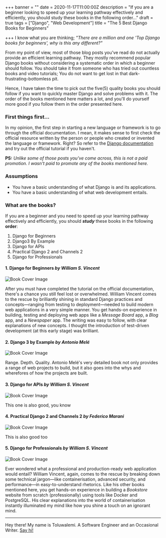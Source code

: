 +++
banner = ""
date = 2020-11-17T11:00:00Z
description = "If you are a beginner looking to speed up your learning pathway effectively and efficiently, you should study these books in the following order..."
draft = true
tags = ["Django", "Web Development"]
title = "The 5 Best Django Books for Beginners"

+++
I know what you are thinking; _"There are a million and one 'Top Django books for beginners', why is this any different?"_

From my point of view, most of those blog posts you've read do not actually provide an efficient learning pathway. They mostly recommend popular Django books without considering a systematic order in which a beginner should follow. You should take it from someone who has tried out countless books and video tutorials; You do not want to get lost in that dark-frustrating-bottomless pit.

Hence, I have taken the time to pick out the five(5) quality books you should follow if you want to quickly master Django and solve problems with it. The order of the books mentioned here matters a lot, and you'll do yourself more good if you follow them in the order presented here.

### **First things first...**

In my opinion, the first step in starting a new language or framework is to go through the official documentation. I mean, it makes sense to first check the official resource written by the person or people who created or invented the language or framework. Right? So refer to the [Django documentation](https://docs.djangoproject.com/en/3.1/intro/) and try out the official tutorial if you haven't.

**PS:** _Unlike some of those posts you've come across, this is not a paid promotion. I wasn't paid to promote any of the books mentioned here._

### **Assumptions**

* You have a basic understanding of what Django is and its applications.
* You have a basic understanding of what web development entails.

### **What are the books?**

If you are a beginner and you need to speed up your learning pathway effectively and efficiently, you should **_study_** these books in the following **order**:

1. Django for Beginners
2. Django3 By Example
3. Django for APIs
4. Practical Django 2 and Channels 2
5. Django for Professionals

#### **1. Django for Beginners** _by William S. Vincent_

![Book Cover Image](https://m.media-amazon.com/images/I/51sB4CmErSL._AC_UY218_.jpg "Django for Begineers")

After you must have completed the tutorial on the official documentation, there's a chance you still feel lost or overwhelmed. William Vincent comes to the rescue by brilliantly shining in standard Django practices and concepts—ranging from testing to deployment—needed to build modern web applications in a very simple manner. You get hands-on experience in building, testing and deploying web apps like a _Message Board_ app, a _Blog_ app, and a _Newspaper_ app. The writing was easy to follow, with clear explanations of new concepts. I thought the introduction of test-driven development (at this early stage) was brilliant.

#### **2. Django 3 by Example** _by Antonio Melé_

![Book Cover Image](https://m.media-amazon.com/images/I/71GPx+GNQ6L._AC_UY218_.jpg "Django 3 by Example")

Range. Depth. Quality. Antonio Melé's very detailed book not only provides a range of web projects to build, but it also goes into the whys and wherefores of how the projects are built.

#### **3. Django for APIs** _by William S. Vincent_

![Book Cover Image](https://m.media-amazon.com/images/I/61tQQ39uicL._AC_UY218_.jpg "Django for APIs")

This one is also good, you know

#### **4. Practical Django 2 and Channels 2** _by Federico Marani_

![Book Cover Image](https://images-na.ssl-images-amazon.com/images/I/41xWMIHf7oL._SY344_BO1,204,203,200_.jpg "Practical Django 2")

This is also good too

#### **5. Django for Professionals** _by William S. Vincent_

![Book Cover Image](https://m.media-amazon.com/images/I/51vnww0I2TL._AC_UY218_.jpg "Django for Pros")

Ever wondered what a professional and production-ready web application would entail? William Vincent, again, comes to the rescue by breaking down some technical jargon—like containerisation, advanced security, and performance—in easy-to-understand rhetorics. Like his other books mentioned here, you get hands-on experience in building a _Bookstore_ website from scratch (professionally) using tools like Docker and PostgreSQL. His clear explanations into the world of containerisation instantly illuminated my mind like how you shine a touch on an ignorant mind.

***

Hey there! My name is Toluwalemi. A Software Engineer and an Occasional Writer. [Say hi!](https://twitter.com/toluwalemi)